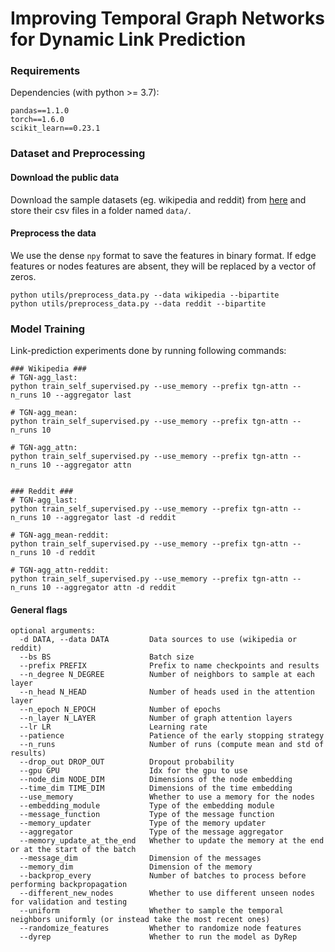 # Improving Temporal Graph Networks for Dynamic Link Prediction 

### Requirements

Dependencies (with python >= 3.7):

```{bash}
pandas==1.1.0
torch==1.6.0
scikit_learn==0.23.1
```

### Dataset and Preprocessing

#### Download the public data
Download the sample datasets (eg. wikipedia and reddit) from
[here](http://snap.stanford.edu/jodie/) and store their csv files in a folder named
```data/```.

#### Preprocess the data
We use the dense `npy` format to save the features in binary format. If edge features or nodes 
features are absent, they will be replaced by a vector of zeros. 
```{bash}
python utils/preprocess_data.py --data wikipedia --bipartite
python utils/preprocess_data.py --data reddit --bipartite
```

### Model Training

Link-prediction experiments done by running following commands:
```{bash}
### Wikipedia ###
# TGN-agg_last: 
python train_self_supervised.py --use_memory --prefix tgn-attn --n_runs 10 --aggregator last

# TGN-agg_mean: 
python train_self_supervised.py --use_memory --prefix tgn-attn --n_runs 10

# TGN-agg_attn: 
python train_self_supervised.py --use_memory --prefix tgn-attn --n_runs 10 --aggregator attn


### Reddit ###
# TGN-agg_last: 
python train_self_supervised.py --use_memory --prefix tgn-attn --n_runs 10 --aggregator last -d reddit

# TGN-agg_mean-reddit: 
python train_self_supervised.py --use_memory --prefix tgn-attn --n_runs 10 -d reddit

# TGN-agg_attn-reddit: 
python train_self_supervised.py --use_memory --prefix tgn-attn --n_runs 10 --aggregator attn -d reddit

```

#### General flags

```{txt}
optional arguments:
  -d DATA, --data DATA         Data sources to use (wikipedia or reddit)
  --bs BS                      Batch size
  --prefix PREFIX              Prefix to name checkpoints and results
  --n_degree N_DEGREE          Number of neighbors to sample at each layer
  --n_head N_HEAD              Number of heads used in the attention layer
  --n_epoch N_EPOCH            Number of epochs
  --n_layer N_LAYER            Number of graph attention layers
  --lr LR                      Learning rate
  --patience                   Patience of the early stopping strategy
  --n_runs                     Number of runs (compute mean and std of results)
  --drop_out DROP_OUT          Dropout probability
  --gpu GPU                    Idx for the gpu to use
  --node_dim NODE_DIM          Dimensions of the node embedding
  --time_dim TIME_DIM          Dimensions of the time embedding
  --use_memory                 Whether to use a memory for the nodes
  --embedding_module           Type of the embedding module
  --message_function           Type of the message function
  --memory_updater             Type of the memory updater
  --aggregator                 Type of the message aggregator
  --memory_update_at_the_end   Whether to update the memory at the end or at the start of the batch
  --message_dim                Dimension of the messages
  --memory_dim                 Dimension of the memory
  --backprop_every             Number of batches to process before performing backpropagation
  --different_new_nodes        Whether to use different unseen nodes for validation and testing
  --uniform                    Whether to sample the temporal neighbors uniformly (or instead take the most recent ones)
  --randomize_features         Whether to randomize node features
  --dyrep                      Whether to run the model as DyRep
```